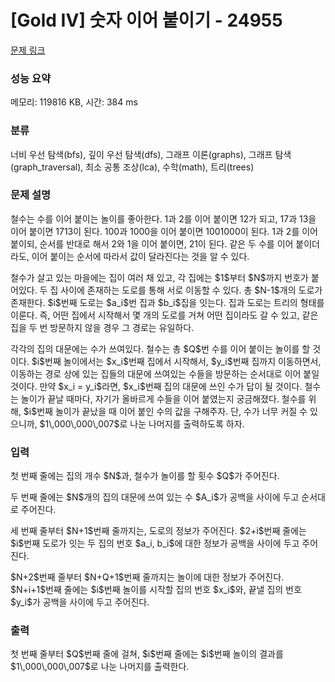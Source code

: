 # [Gold IV] 숫자 이어 붙이기 - 24955 

[문제 링크](https://www.acmicpc.net/problem/24955) 

### 성능 요약

메모리: 119816 KB, 시간: 384 ms

### 분류

너비 우선 탐색(bfs), 깊이 우선 탐색(dfs), 그래프 이론(graphs), 그래프 탐색(graph_traversal), 최소 공통 조상(lca), 수학(math), 트리(trees)

### 문제 설명

<p>철수는 수를 이어 붙이는 놀이를 좋아한다. 1과 2를 이어 붙이면 12가 되고, 17과 13을 이어 붙이면 1713이 된다. 100과 1000을 이어 붙이면 1001000이 된다. 1과 2를 이어 붙이되, 순서를 반대로 해서 2와 1을 이어 붙이면, 21이 된다. 같은 두 수를 이어 붙이더라도, 이어 붙이는 순서에 따라서 값이 달라진다는 것을 알 수 있다.</p>

<p>철수가 살고 있는 마을에는 집이 여러 채 있고, 각 집에는 $1$부터 $N$까지 번호가 붙어있다. 두 집 사이에 존재하는 도로를 통해 서로 이동할 수 있다. 총 $N-1$개의 도로가 존재한다. $i$번째 도로는 $a_i$번 집과 $b_i$집을 잇는다. 집과 도로는 트리의 형태를 이룬다. 즉, 어떤 집에서 시작해서 몇 개의 도로를 거쳐 어떤 집이라도 갈 수 있고, 같은 집을 두 번 방문하지 않을 경우 그 경로는 유일하다.</p>

<p>각각의 집의 대문에는 수가 쓰여있다. 철수는 총 $Q$번 수를 이어 붙이는 놀이를 할 것이다. $i$번째 놀이에서는 $x_i$번째 집에서 시작해서, $y_i$번째 집까지 이동하면서, 이동하는 경로 상에 있는 집들의 대문에 쓰여있는 수들을 방문하는 순서대로 이어 붙일 것이다. 만약 $x_i = y_i$라면, $x_i$번째 집의 대문에 쓰인 수가 답이 될 것이다. 철수는 놀이가 끝날 때마다, 자기가 올바르게 수들을 이어 붙였는지 궁금해졌다. 철수를 위해, $i$번째 놀이가 끝났을 때 이어 붙인 수의 값을 구해주자. 단, 수가 너무 커질 수 있으니까, $1\,000\,000\,007$로 나눈 나머지를 출력하도록 하자.</p>

### 입력 

 <p>첫 번째 줄에는 집의 개수 $N$과, 철수가 놀이를 할 횟수 $Q$가 주어진다.</p>

<p>두 번째 줄에는 $N$개의 집의 대문에 쓰여 있는 수 $A_i$가 공백을 사이에 두고 순서대로 주어진다.</p>

<p>세 번째 줄부터 $N+1$번째 줄까지는, 도로의 정보가 주어진다. $2+i$번째 줄에는 $i$번째 도로가 잇는 두 집의 번호 $a_i, b_i$에 대한 정보가 공백을 사이에 두고 주어진다.</p>

<p>$N+2$번째 줄부터 $N+Q+1$번째 줄까지는 놀이에 대한 정보가 주어진다. $N+i+1$번째 줄에는 $i$번째 놀이를 시작할 집의 번호 $x_i$와, 끝낼 집의 번호 $y_i$가 공백을 사이에 두고 주어진다.</p>

### 출력 

 <p>첫 번째 줄부터 $Q$번째 줄에 걸쳐, $i$번째 줄에는 $i$번째 놀이의 결과를 $1\,000\,000\,007$로 나눈 나머지를 출력한다.</p>


